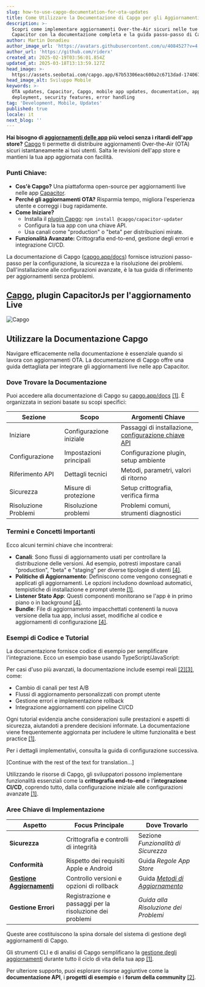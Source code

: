 ```yaml
---
slug: how-to-use-capgo-documentation-for-ota-updates
title: Come Utilizzare la Documentazione di Capgo per gli Aggiornamenti OTA
description: >-
  Scopri come implementare aggiornamenti Over-the-Air sicuri nelle tue app
  Capacitor con la documentazione completa e la guida passo-passo di Capgo.
author: Martin Donadieu
author_image_url: 'https://avatars.githubusercontent.com/u/4084527?v=4'
author_url: 'https://github.com/riderx'
created_at: 2025-02-19T03:56:01.854Z
updated_at: 2025-03-18T13:13:59.127Z
head_image: >-
  https://assets.seobotai.com/capgo.app/67b53306eac600a2c6713dad-1740671704703.jpg
head_image_alt: Sviluppo Mobile
keywords: >-
  OTA updates, Capacitor, Capgo, mobile app updates, documentation, app
  deployment, security features, error handling
tag: 'Development, Mobile, Updates'
published: true
locale: it
next_blog: ''
---
```

**Hai bisogno di [aggiornamenti delle app](https://capgo.app/plugins/capacitor-updater/) più veloci senza i ritardi dell'app store?** [Capgo](https://capgo.app/) ti permette di distribuire aggiornamenti Over-the-Air (OTA) sicuri istantaneamente ai tuoi utenti. Salta le revisioni dell'app store e mantieni la tua app aggiornata con facilità.

### Punti Chiave:

-   **Cos'è Capgo?** Una piattaforma open-source per aggiornamenti live nelle app [Capacitor](https://capacitorjs.com/).
-   **Perché gli aggiornamenti OTA?** Risparmia tempo, migliora l'esperienza utente e correggi i bug rapidamente.
-   **Come Iniziare?**
    -   Installa il [plugin Capgo](https://capgo.app/plugins/): `npm install @capgo/capacitor-updater`
    -   Configura la tua app con una chiave API.
    -   Usa canali come "production" o "beta" per distribuzioni mirate.
-   **Funzionalità Avanzate:** Crittografia end-to-end, gestione degli errori e integrazione CI/CD.

La documentazione di Capgo ([capgo.app/docs](https://capgo.app/docs)) fornisce istruzioni passo-passo per la configurazione, la sicurezza e la risoluzione dei problemi. Dall'installazione alle configurazioni avanzate, è la tua guida di riferimento per aggiornamenti senza problemi.

## [Capgo](https://capgo.app/), plugin CapacitorJs per l'aggiornamento Live

![Capgo](https://mars-images.imgix.net/seobot/screenshots/capgo.app-26aea05b7e2e737b790a9becb40f7bc5-2025-02-19.jpg?auto=compress)

<Steps>

## Utilizzare la Documentazione Capgo

Navigare efficacemente nella documentazione è essenziale quando si lavora con aggiornamenti OTA. La documentazione di Capgo offre una guida dettagliata per integrare gli aggiornamenti live nelle app Capacitor.

### Dove Trovare la Documentazione

Puoi accedere alla documentazione di Capgo su [capgo.app/docs](https://capgo.app/docs) [\[1\]](https://github.com/Cap-go/capacitor-updater). È organizzata in sezioni basate su scopi specifici:

| **Sezione** | **Scopo** | **Argomenti Chiave** |
| --- | --- | --- |
| Iniziare | Configurazione iniziale | Passaggi di installazione, [configurazione chiave API](https://capgo.app/docs/webapp/api-keys/) |
| Configurazione | Impostazioni principali | Configurazione plugin, setup ambiente |
| Riferimento API | Dettagli tecnici | Metodi, parametri, valori di ritorno |
| Sicurezza | Misure di protezione | Setup crittografia, verifica firma |
| Risoluzione Problemi | Risoluzione problemi | Problemi comuni, strumenti diagnostici |

### Termini e Concetti Importanti

Ecco alcuni termini chiave che incontrerai:

-   **Canali**: Sono flussi di aggiornamento usati per controllare la distribuzione delle versioni. Ad esempio, potresti impostare canali "production", "beta" e "staging" per diverse tipologie di utenti [\[4\]](https://www.indeed.com/career-advice/career-development/how-to-write-articles).
-   **Politiche di Aggiornamento**: Definiscono come vengono consegnati e applicati gli aggiornamenti. Le opzioni includono download automatici, tempistiche di installazione e prompt utente [\[1\]](https://github.com/Cap-go/capacitor-updater).
-   **Listener Stato App**: Questi componenti monitorano se l'app è in primo piano o in background [\[4\]](https://www.indeed.com/career-advice/career-development/how-to-write-articles).
-   **Bundle**: File di aggiornamento impacchettati contenenti la nuova versione della tua app, inclusi asset, modifiche al codice e aggiornamenti di configurazione [\[4\]](https://www.indeed.com/career-advice/career-development/how-to-write-articles).

### Esempi di Codice e Tutorial

La documentazione fornisce codice di esempio per semplificare l'integrazione. Ecco un esempio base usando TypeScript/JavaScript:

Per casi d'uso più avanzati, la documentazione include esempi reali [\[2\]](https://dev.to/arnosolo/ionic-appflow-live-update-alternative-55c3)[\[3\]](https://github.com/Cap-go/capgo), come:

-   Cambio di canali per test A/B
-   Flussi di aggiornamento personalizzati con prompt utente
-   Gestione errori e implementazione rollback
-   Integrazione aggiornamenti con pipeline CI/CD

Ogni tutorial evidenzia anche considerazioni sulle prestazioni e aspetti di sicurezza, aiutandoti a prendere decisioni informate. La documentazione viene frequentemente aggiornata per includere le ultime funzionalità e best practice [\[1\]](https://github.com/Cap-go/capacitor-updater).

Per i dettagli implementativi, consulta la guida di configurazione successiva.

[Continue with the rest of the text for translation...]

Utilizzando le risorse di Capgo, gli sviluppatori possono implementare funzionalità essenziali come la **crittografia end-to-end** e l'**integrazione CI/CD**, coprendo tutto, dalla configurazione iniziale alle configurazioni avanzate [\[1\]](https://github.com/Cap-go/capacitor-updater).

### Aree Chiave di Implementazione

| **Aspetto** | **Focus Principale** | **Dove Trovarlo** |
| --- | --- | --- |
| **Sicurezza** | Crittografia e controlli di integrità | Sezione _Funzionalità di Sicurezza_ |
| **Conformità** | Rispetto dei requisiti Apple e Android | Guida _Regole App Store_ |
| **[Gestione Aggiornamenti](https://capgo.app/docs/plugin/cloud-mode/manual-update/)** | Controllo versioni e opzioni di rollback | Guida _[Metodi di Aggiornamento](https://capgo.app/docs/plugin/cloud-mode/hybrid-update)_ |
| **Gestione Errori** | Registrazione e passaggi per la risoluzione dei problemi | _Guida alla Risoluzione dei Problemi_ |

Queste aree costituiscono la spina dorsale del sistema di gestione degli aggiornamenti di Capgo.

Gli strumenti CLI e di analisi di Capgo semplificano la [gestione degli aggiornamenti](https://capgo.app/docs/plugin/cloud-mode/manual-update/) durante tutto il ciclo di vita della tua app [\[1\]](https://github.com/Cap-go/capacitor-updater).

Per ulteriore supporto, puoi esplorare risorse aggiuntive come la **documentazione API**, i **progetti di esempio** e i **forum della community** [\[2\]](https://dev.to/arnosolo/ionic-appflow-live-update-alternative-55c3).
